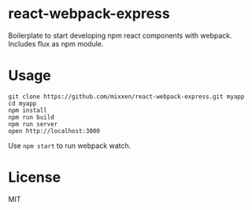 react-webpack-express
=====================

Boilerplate to start developing npm react components with webpack. Includes flux as npm module.


Usage
=====

```
git clone https://github.com/mixxen/react-webpack-express.git myapp
cd myapp
npm install
npm run build
npm run server
open http://localhost:3000
```
Use `npm start` to run webpack watch.

License
=======

MIT
